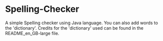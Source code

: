 # Spelling-Checker
A simple Spelling checker using Java language. You can also add words to the 'dictionary'.
Credits for the 'dictionary' used can be found in the README_en_GB-large file.
